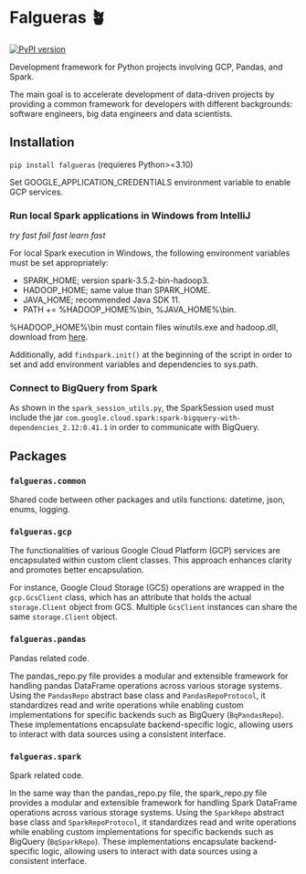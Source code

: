 
# Falgueras 🪴

[![PyPI version](https://img.shields.io/pypi/v/falgueras?color=4CBB17)](https://pypi.org/project/falgueras/)

Development framework for Python projects involving GCP, Pandas, and Spark. 

The main goal is to accelerate development of data-driven projects by providing a common framework for developers
with different backgrounds: software engineers, big data engineers and data scientists.

## Installation

`pip install falgueras` (requieres Python>=3.10)

Set GOOGLE_APPLICATION_CREDENTIALS environment variable to enable GCP services.

### Run local Spark applications in Windows from IntelliJ

_try fast fail fast learn fast_

For local Spark execution in Windows, the following environment variables must be set appropriately: 
- SPARK_HOME; version spark-3.5.2-bin-hadoop3.
- HADOOP_HOME; same value than SPARK_HOME.
- JAVA_HOME; recommended Java SDK 11.
- PATH += %HADOOP_HOME%\bin, %JAVA_HOME%\bin.

%HADOOP_HOME%\bin must contain files winutils.exe and hadoop.dll, download from 
[here](https://github.com/kontext-tech/winutils/blob/master/hadoop-3.3.0/bin).

Additionally, add `findspark.init()` at the beginning of the script in order to set and add 
environment variables and dependencies to sys.path.

### Connect to BigQuery from Spark

As shown in the `spark_session_utils.py`, the SparkSession used must include the jar
`com.google.cloud.spark:spark-bigquery-with-dependencies_2.12:0.41.1` 
in order to communicate with BigQuery.

## Packages

### `falgueras.common`

Shared code between other packages and utils functions: datetime, json, enums, logging.

### `falgueras.gcp`

The functionalities of various Google Cloud Platform (GCP) services are encapsulated within 
custom client classes. This approach enhances clarity and promotes better encapsulation.

For instance, Google Cloud Storage (GCS) operations are wrapped in the `gcp.GcsClient` class,
which has an attribute that holds the actual `storage.Client` object from GCS. Multiple `GcsClient` 
instances can share the same `storage.Client` object.

### `falgueras.pandas`

Pandas related code.

The pandas_repo.py file provides a modular and extensible framework for handling pandas DataFrame operations 
across various storage systems. Using the `PandasRepo` abstract base class and `PandasRepoProtocol`, 
it standardizes read and write operations while enabling custom implementations for specific backends 
such as BigQuery (`BqPandasRepo`). These implementations encapsulate backend-specific logic, allowing 
users to interact with data sources using a consistent interface.

### `falgueras.spark`

Spark related code.

In the same way than the pandas_repo.py file, the spark_repo.py file provides a modular and extensible 
framework for handling Spark DataFrame operations across various storage systems. Using the `SparkRepo` abstract base 
class and `SparkRepoProtocol`, it standardizes read and write operations while enabling custom implementations for 
specific backends such as BigQuery (`BqSparkRepo`). These implementations encapsulate backend-specific logic, allowing
users to interact with data sources using a consistent interface.

